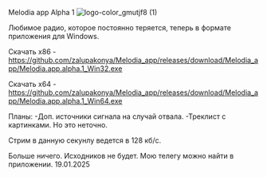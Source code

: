 Melodia app Alpha 1 
![logo-color_gmutjf8 (1)](https://github.com/user-attachments/assets/c7c80ca0-15ff-47b9-b6e6-10b1815336df)

Любимое радио, которое постоянно теряется, теперь в формате приложения для Windows. 

Скачать х86 - https://github.com/zalupakonya/Melodia_app/releases/download/Melodia_app/Melodia.app.alpha.1_Win32.exe

Скачать х64 - https://github.com/zalupakonya/Melodia_app/releases/download/Melodia_app/Melodia.app.alpha.1_Win64.exe

Планы: 
-Доп. источники сигнала на случай отвала. 
-Треклист с картинками. Но это неточно.

Стрим в данную секунлу ведется в 128 кб/с.

Больше ничего. Исходников не будет. Мою телегу можно найти в приложении.
19.01.2025
